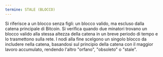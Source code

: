 ```yaml
---
termine: STALE (BLOCCO)
---
```


Si riferisce a un blocco senza figli: un blocco valido, ma escluso dalla catena principale di Bitcoin. Si verifica quando due minatori trovano un blocco valido alla stessa altezza della catena in un breve periodo di tempo e lo trasmettono sulla rete. I nodi alla fine scelgono un singolo blocco da includere nella catena, basandosi sul principio della catena con il maggior lavoro accumulato, rendendo l'altro "orfano", "obsoleto" o "stale".